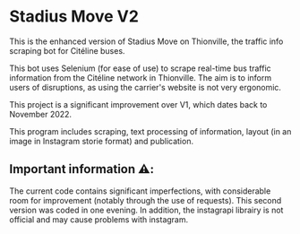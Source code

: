 # Stadius Move V2

This is the enhanced version of Stadius Move on Thionville, the traffic info scraping bot for Citéline buses.

This bot uses Selenium (for ease of use) to scrape real-time bus traffic information from the Citéline network in Thionville. The aim is to inform users of disruptions, as using the carrier's website is not very ergonomic.

This project is a significant improvement over V1, which dates back to November 2022.

This program includes scraping, text processing of information, layout (in an image in Instagram storie format) and publication.

## Important information ⚠️:

The current code contains significant imperfections, with considerable room for improvement (notably through the use of requests). This second version was coded in one evening.
In addition, the instagrapi librairy is not official and may cause problems with instagram.
